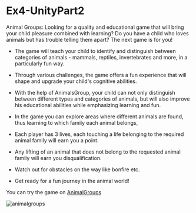 # Ex4-UnityPart2

Animal Groups:
Looking for a quality and educational game that will bring your child pleasure combined with learning?
Do you have a child who loves animals but has trouble telling them apart?
The next game is for you!

* The game will teach your child to identify and distinguish between categories of animals - mammals, reptiles, invertebrates and more, in a particularly fun way.
* Through various challenges, the game offers a fun experience that will shape and upgrade your child's cognitive abilities.
* With the help of AnimalsGroup, your child can not only distinguish between different types and categories of animals, but will also improve his educational abilities while emphasizing learning and fun.
* In the game you can explore areas where different animals are found, thus learning to which family each animal belongs,
* Each player has 3 lives, each touching a life belonging to the required animal family will earn you a point.
* Any lifting of an animal that does not belong to the requested animal family will earn you disqualification.
* Watch out for obstacles on the way like bonfire etc.

* Get ready for a fun journey in the animal world!

You can try the game on [AnimalGroups](https://liron02319.itch.io/ex4-unitypart2)

![animalgroups](https://github.com/L-DevelopGame/Ex4-UnityPart2/assets/57791415/0352feea-3f14-4bea-99be-ace3dd0deb8d)
